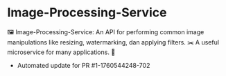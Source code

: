 # Image-Processing-Service
🖼️ Image-Processing-Service: An API for performing common image manipulations like resizing, watermarking, dan applying filters. ✂️ A useful microservice for many applications. 🎨


- Automated update for PR #1-1760544248-702